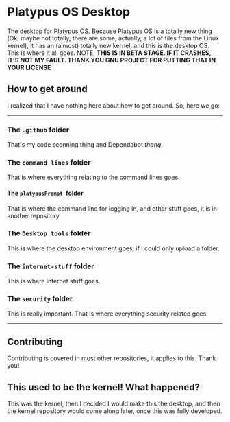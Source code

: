 # Platypus OS Desktop
The desktop for Platypus OS. Because Platypus OS is a totally new thing (Ok, maybe not totally, there are some, actually, a lot of files from the Linux kernel), it has an (almost) totally new kernel, and this is the desktop OS. This is where it all goes. NOTE, **THIS IS IN BETA STAGE. IF IT CRASHES, IT'S NOT MY FAULT. THANK YOU GNU PROJECT FOR PUTTING THAT IN YOUR LICENSE**
## How to get around
I realized that I have nothing here about how to get around. So, here we go:
***
### The `.github` folder
That's my code scanning thing and Dependabot *thang*
### The `command lines` folder
That is where everything relating to the command lines goes
#### The `platypusPrompt `folder
That is where the command line for logging in, and other stuff goes, it is in another repository.
### The `Desktop tools` folder
This is where the desktop environment goes, if I could only upload a folder.
### The `internet-stuff` folder
This is where internet stuff goes.
### The `security` folder
This is really important. That is where everything security related goes.
***
## Contributing
Contributing is covered in most other repositories, it applies to this. Thank you!
## This used to be the kernel! What happened?
This was the kernel, then I decided I would make this the desktop, and then the kernel repository would come along later, once this was fully developed.
